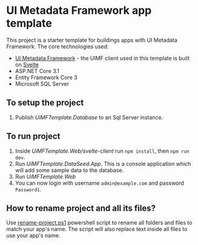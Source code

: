 # UI Metadata Framework app template

This project is a starter template for buildings apps with UI Metadata Framework. The core technologies used:

* [UI Metadata Framework](https://github.com/UNOPS/UiMetadataFramework) - the UIMF client used in this template is built on [Svelte](https://svelte.technology/)
* ASP.NET Core 3.1
* Entity Framework Core 3
* Microsoft SQL Server

## To setup the project

1. Publish *UiMFTemplate.Database* to an Sql Server instance.

## To run project

1. Inside *UiMFTemplate.Web/svelte-client* run `npm install`, then `npm run dev`.
2. Run *UiMFTemplate.DataSeed.App*. This is a console application which will add some sample data to the database.
3. Run *UiMFTemplate.Web*
4. You can now login with username `admin@example.com` and password `Password1`.

## How to rename project and all its files?

Use [rename-project.ps1](./rename-project.ps1) powershell script to rename all folders and files to match your app's name. The script will also replace text inside all files to use your app's name.
